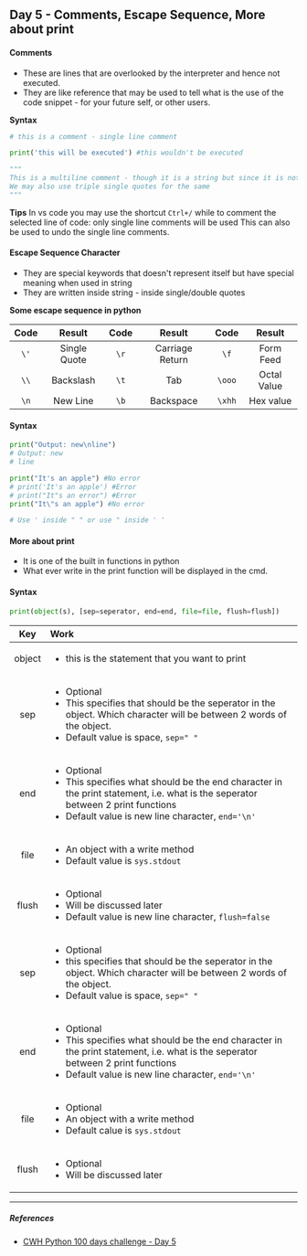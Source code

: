 ## Day 5 - Comments, Escape Sequence, More about print

#### Comments

- These are lines that are overlooked by the interpreter and hence not executed.
- They are like reference that may be used to tell what is the use of the code snippet - for your future self, or other users.

**Syntax**

```python
# this is a comment - single line comment

print('this will be executed') #this wouldn't be executed

"""
This is a multiline comment - though it is a string but since it is not stored anywhere it will behave/work as comments
We may also use triple single quotes for the same
"""
```

**Tips**
In vs code you may use the shortcut `Ctrl+/` while to comment the selected line of code: only single line comments will be used
This can also be used to undo the single line comments.

#### Escape Sequence Character

- They are special keywords that doesn't represent itself but have special meaning when used in string
- They are written inside string - inside single/double quotes

**Some escape sequence in python**

| **Code** |   **Result**    | **Code** |   **Result**    | **Code** |   **Result**    |
| :------: | :-------------: | :------: | :-------------: | :------: | :-------------: |
|    `\'`  |  Single Quote   |    `\r`  | Carriage Return |    `\f`  |    Form Feed    |
|    `\\`  |    Backslash    |    `\t`  |       Tab       |   `\ooo` |   Octal Value   |
|    `\n`  |    New Line     |    `\b`  |    Backspace    |   `\xhh` |    Hex value    |

#### Syntax

```python
print("Output: new\nline")
# Output: new
# line

print("It's an apple") #No error
# print('It's an apple') #Error
# print("It"s an error") #Error
print("It\"s an apple") #No error

# Use ' inside " " or use " inside ' '
```

#### More about print

- It is one of the built in functions in python
- What ever write in the print function will be displayed in the cmd.

#### Syntax

```python
print(object(s), [sep=seperator, end=end, file=file, flush=flush])
```

| Key | Work |
| :-----: | :------- |
| object  | <ul><li>this is the statement that you want to print</li></ul> |
|   sep   | <ul><li>Optional</li><li>This specifies that should be the seperator in the object. Which character will be between 2 words of the object.</li><li>Default value is space, `sep=" "`</li></ul> |
|   end   | <ul><li>Optional</li><li>This specifies what should be the end character in the print statement, i.e. what is the seperator between 2 print functions</li><li>Default value is new line character, `end='\n'`</li></ul>|
|file|<ul><li>An object with a write method</li><li>Default value is `sys.stdout`</li></ul>|
|flush|<ul><li>Optional</li><li>Will be discussed later</li><li>Default value is new line character, `flush=false`</li></ul>|
|   sep   | <ul><li>Optional</li><li>this specifies that should be the seperator in the object. Which character will be between 2 words of the object.</li><li>Default value is space, `sep=" "`</li> | </ul> |
|   end   | <ul><li>Optional</li><li>This specifies what should be the end character in the print statement, i.e. what is the seperator between 2 print functions</li><li>Default value is new line character, `end='\n'`</li></ul>|
|file|<ul><li>Optional</li><li>An object with a write method</li><li>Default calue is `sys.stdout`</li></ul>|
|flush|<ul><li>Optional</li><li>Will be discussed later</li></ul>|

---
##### References
- [CWH Python 100 days challenge - Day 5](https://youtu.be/qxPMmW93eDs?list=TLPQMDIxMjIwMjIyZJARBd2Aqg)
